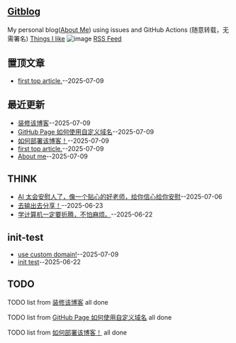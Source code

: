 ## [Gitblog](https://yihong0618.github.io/gitblog/)
My personal blog([About Me](https://github.com/yihong0618/gitblog/issues/282)) using issues and GitHub Actions (随意转载，无需署名)
[Things I like](https://github.com/yihong0618/gitblog/issues/311)
![image](https://github.com/user-attachments/assets/a168bf11-661e-4566-b042-7fc9544de528)
[RSS Feed](https://raw.githubusercontent.com/sunyuan686/blog/master/feed.xml)

## 置顶文章
- [first top article.](https://github.com/sunyuan686/blog/issues/7)--2025-07-09
## 最近更新
- [装修该博客](https://github.com/sunyuan686/blog/issues/10)--2025-07-09
- [GitHub Page 如何使用自定义域名](https://github.com/sunyuan686/blog/issues/9)--2025-07-09
- [如何部署该博客！](https://github.com/sunyuan686/blog/issues/8)--2025-07-09
- [first top article.](https://github.com/sunyuan686/blog/issues/7)--2025-07-09
- [About me](https://github.com/sunyuan686/blog/issues/6)--2025-07-09
## THINK

- [AI 太会安慰人了，像一个贴心的好老师，给你信心给你安慰](https://github.com/sunyuan686/blog/issues/4)--2025-07-06
- [去输出去分享！](https://github.com/sunyuan686/blog/issues/3)--2025-06-23
- [学计算机一定要折腾，不怕麻烦。](https://github.com/sunyuan686/blog/issues/2)--2025-06-22
## init-test

- [use custom domain!](https://github.com/sunyuan686/blog/issues/5)--2025-07-09
- [init test](https://github.com/sunyuan686/blog/issues/1)--2025-06-22
## TODO
TODO list from [装修该博客](https://github.com/sunyuan686/blog/issues/10) all done

TODO list from [GitHub Page 如何使用自定义域名](https://github.com/sunyuan686/blog/issues/9) all done

TODO list from [如何部署该博客！](https://github.com/sunyuan686/blog/issues/8) all done

